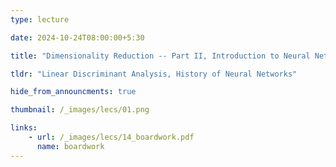 ```yaml
---
type: lecture

date: 2024-10-24T08:00:00+5:30

title: "Dimensionality Reduction -- Part II, Introduction to Neural Networks"

tldr: "Linear Discriminant Analysis, History of Neural Networks"

hide_from_announcments: true

thumbnail: /_images/lecs/01.png

links: 
    - url: /_images/lecs/14_boardwork.pdf
      name: boardwork
---
```

